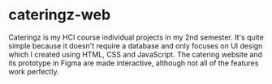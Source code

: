 # cateringz-web
Cateringz is my HCI course individual projects in my 2nd semester. It's quite simple because it doesn't require a database and only focuses on UI design which I created using HTML, CSS and JavaScript. The catering website and its prototype in Figma are made interactive, although not all of the features work perfectly.

